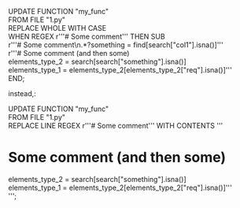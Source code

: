 
UPDATE FUNCTION "my_func"                                                                                                                                              
FROM FILE "1.py"                                                                                                                      
REPLACE WHOLE WITH CASE                                                                                                                                                 
WHEN REGEX r'''# Some comment''' THEN SUB                                                                                                        
r'''# Some comment\n.*?something = find\[search\["col1"\]\.isna\(\)\]'''                                                  
r'''# Some comment (and then some)                                                                                          
elements_type_2 = search[search["something"].isna()]                                                                                            
elements_type_1 = elements_type_2[elements_type_2["req"].isna()]'''                                                           
END;                                      

instead,:

UPDATE FUNCTION "my_func"                                                                                                                                              
FROM FILE "1.py"                                                                                                                      
REPLACE LINE REGEX r'''# Some comment''' WITH CONTENTS '''
# Some comment (and then some)                                                                                          
elements_type_2 = search[search["something"].isna()]                                                                                            
elements_type_1 = elements_type_2[elements_type_2["req"].isna()]'''                                                           
''';
